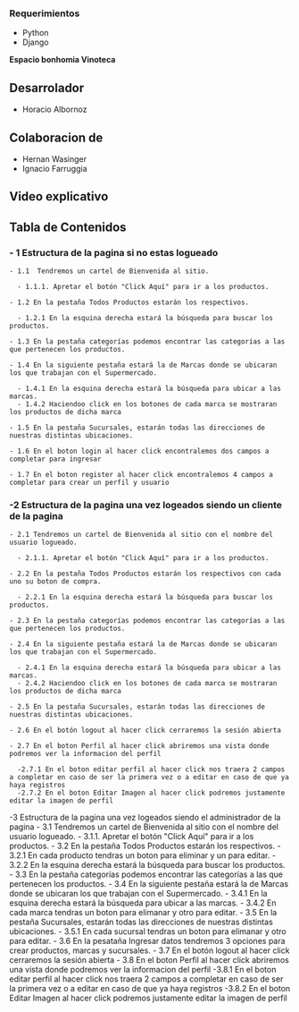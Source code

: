 ### Requerimientos

- Python
- Django

****Espacio bonhomia Vinoteca****

## Desarrolador ##
 - Horacio Albornoz
## Colaboracion de ##
 - Hernan Wasinger
 - Ignacio Farruggia


## Video explicativo ##



## Tabla de Contenidos ##

### - 1 Estructura de la pagina si no estas logueado 

    - 1.1  Tendremos un cartel de Bienvenida al sitio.
    
      - 1.1.1. Apretar el botón "Click Aquí" para ir a los productos.
      
    - 1.2 En la pestaña Todos Productos estarán los respectivos.
    
      - 1.2.1 En la esquina derecha estará la búsqueda para buscar los productos.
      
    - 1.3 En la pestaña categorías podemos encontrar las categorías a las que pertenecen los productos.
    
    - 1.4 En la siguiente pestaña estará la de Marcas donde se ubicaran los que trabajan con el Supermercado.
    
      - 1.4.1 En la esquina derecha estará la búsqueda para ubicar a las marcas.
      - 1.4.2 Haciendoo click en los botones de cada marca se mostraran los productos de dicha marca
      
    - 1.5 En la pestaña Sucursales, estarán todas las direcciones de nuestras distintas ubicaciones.
    
    - 1.6 En el boton login al hacer click encontralemos dos campos a completar para ingresar
    
    - 1.7 En el boton register al hacer click encontralemos 4 campos a completar para crear un perfil y usuario
    
 ### -2 Estructura de la pagina una vez logeados siendo un cliente de la pagina

    - 2.1 Tendremos un cartel de Bienvenida al sitio con el nombre del usuario logueado.

      - 2.1.1. Apretar el botón "Click Aquí" para ir a los productos.

    - 2.2 En la pestaña Todos Productos estarán los respectivos con cada uno su boton de compra.

      - 2.2.1 En la esquina derecha estará la búsqueda para buscar los productos.

    - 2.3 En la pestaña categorías podemos encontrar las categorías a las que pertenecen los productos.

    - 2.4 En la siguiente pestaña estará la de Marcas donde se ubicaran los que trabajan con el Supermercado.

      - 2.4.1 En la esquina derecha estará la búsqueda para ubicar a las marcas.
      - 2.4.2 Haciendoo click en los botones de cada marca se mostraran los productos de dicha marca

    - 2.5 En la pestaña Sucursales, estarán todas las direcciones de nuestras distintas ubicaciones.

    - 2.6 En el botón logout al hacer click cerraremos la sesión abierta

    - 2.7 En el boton Perfil al hacer click abriremos una vista donde podremos ver la informacion del perfil

      -2.7.1 En el boton editar perfil al hacer click nos traera 2 campos a completar en caso de ser la primera vez o a editar en caso de que ya haya registros
      -2.7.2 En el boton Editar Imagen al hacer click podremos justamente editar la imagen de perfil


  -3 Estructura de la pagina una vez logeados siendo el administrador de la pagina
    - 3.1 Tendremos un cartel de Bienvenida al sitio con el nombre del usuario logueado.
      - 3.1.1. Apretar el botón "Click Aquí" para ir a los productos.
    - 3.2 En la pestaña Todos Productos estarán los respectivos.
      - 3.2.1 En cada producto tendras un boton para eliminar y un para editar.
      - 3.2.2 En la esquina derecha estará la búsqueda para buscar los productos.
    - 3.3 En la pestaña categorías podemos encontrar las categorías a las que pertenecen los productos.
    - 3.4 En la siguiente pestaña estará la de Marcas donde se ubicaran los que trabajan con el Supermercado.
      - 3.4.1 En la esquina derecha estará la búsqueda para ubicar a las marcas.
      - 3.4.2 En cada marca tendras un boton para elimanar y otro para editar.
    - 3.5 En la pestaña Sucursales, estarán todas las direcciones de nuestras distintas ubicaciones.
        - 3.5.1 En cada sucursal tendras un boton para elimanar y otro para editar.
    - 3.6 En la pesataña Ingresar datos tendremos 3 opciones para crear productos, marcas y sucursales.
    - 3.7 En el botón logout al hacer click cerraremos la sesión abierta
    - 3.8 En el boton Perfil al hacer click abriremos una vista donde podremos ver la informacion del perfil
      -3.8.1 En el boton editar perfil al hacer click nos traera 2 campos a completar en caso de ser la primera vez o a editar en caso de que ya haya registros
      -3.8.2 En el boton Editar Imagen al hacer click podremos justamente editar la imagen de perfil
